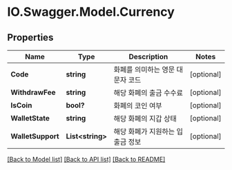 # IO.Swagger.Model.Currency
## Properties

Name | Type | Description | Notes
------------ | ------------- | ------------- | -------------
**Code** | **string** | 화폐를 의미하는 영문 대문자 코드 | [optional] 
**WithdrawFee** | **string** | 해당 화폐의 출금 수수료 | [optional] 
**IsCoin** | **bool?** | 화폐의 코인 여부 | [optional] 
**WalletState** | **string** | 해당 화폐의 지갑 상태 | [optional] 
**WalletSupport** | **List&lt;string&gt;** | 해당 화폐가 지원하는 입출금 정보 | [optional] 

[[Back to Model list]](../README.md#documentation-for-models) [[Back to API list]](../README.md#documentation-for-api-endpoints) [[Back to README]](../README.md)

